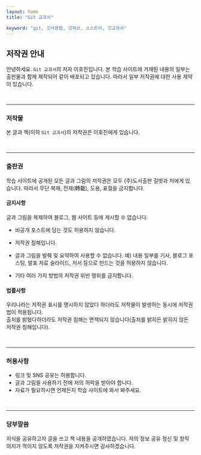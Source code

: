 ```yaml
---
layout: home
title: "Git 교과서"

keyword: "git, 깃사용법, 깃허브, 소스트리, 깃교과서"
---
```

## 저작권 안내
안녕하세요. `Git 교과서`의 저자 이호진입니다. 본 학습 사이트에 거재된 내용의 일부는 출판물과 함께 제작되어 같이 배포되고 있습니다. 따라서 일부 저작권에 대한 사용 제약이 있습니다.

<br>
<hr>

### 저작물
본 글과 책(이하 `Git 교과서`)의 저작권은 이호진에게 있습니다. 

<br>
<hr>

### 출판권
학습 사이트에 공개된 모든 글과 그림의 저작권은 모두 (주)도서출판 길벗과 저에게 있습니다.
따라서 무단 복제, 전재(轉載), 도용, 표절을 금지합니다.  

#### 금지사항
글과 그림을 복제하여 블로그, 웹 사이트 등에 게시할 수 없습니다.

* 비공개 포스트에 담는 것도 허용하지 않습니다. 
* 저작권 침해입니다.
* 글과 그림을 발췌 및 요약하여 사용할 수 없습니다.
예) 내용 일부를 기사, 블로그 포스팅, 발표 자료 슬라이드, 저서 등으로 만드는 것을 허용하지 않습니다.  

* 기타 여러 가지 방법의 저작권 위반 행위를 금지합니다.

#### 법률사항
우리나라는 저작권 표시를 명시하지 않았다 하더라도 저작물이 발생하는 동시에 저작권법이 적용됩니다.  
출처를 밝혔다하더라도 저작권 침해는 면책되지 않습니다(출처를 밝히든 밝히지 않든 저작권 침해입니다).

<br>
<hr>

### 허용사항
* 링크 및 SNS 공유는 허용합니다.
* 글과 그림을 사용하기 전에 저의 허락을 받아야 합니다.
* 자료가 필요하시면 언제든지 학습 사이트에 와서 봐주세요.  

<br>
<hr>

### 당부말씀
지식을 공유하고자 글을 쓰고 책 내용을 공개하였습니다.
저의 정보 공유 정신 및 창작 의지가 꺽이지 않도록 저작권을 지켜주시면 감사하겠습니다.  

<br><br><br>